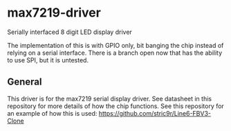 # max7219-driver
Serially interfaced 8 digit LED display driver

The implementation of this is with GPIO only, bit banging the chip instead of relying on a serial interface.
There is a branch open now that has the ability to use SPI, but it is untested.  

## General
This driver is for the max7219 serial display driver.  See datasheet in this repository for more details of how the chip functions.
See this repository for an example of how this is used: https://github.com/stric9r/Line6-FBV3-Clone


